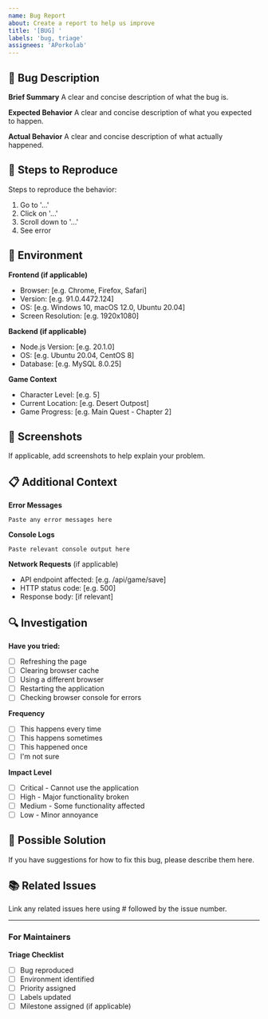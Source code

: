 ```yaml
---
name: Bug Report
about: Create a report to help us improve
title: '[BUG] '
labels: 'bug, triage'
assignees: 'APorkolab'
---
```


## 🐛 Bug Description

**Brief Summary** A clear and concise description of what the bug is.

**Expected Behavior** A clear and concise description of what you expected to
happen.

**Actual Behavior** A clear and concise description of what actually happened.

## 🔄 Steps to Reproduce

Steps to reproduce the behavior:

1. Go to '...'
2. Click on '...'
3. Scroll down to '...'
4. See error

## 📱 Environment

**Frontend (if applicable)**

- Browser: [e.g. Chrome, Firefox, Safari]
- Version: [e.g. 91.0.4472.124]
- OS: [e.g. Windows 10, macOS 12.0, Ubuntu 20.04]
- Screen Resolution: [e.g. 1920x1080]

**Backend (if applicable)**

- Node.js Version: [e.g. 20.1.0]
- OS: [e.g. Ubuntu 20.04, CentOS 8]
- Database: [e.g. MySQL 8.0.25]

**Game Context**

- Character Level: [e.g. 5]
- Current Location: [e.g. Desert Outpost]
- Game Progress: [e.g. Main Quest - Chapter 2]

## 📸 Screenshots

If applicable, add screenshots to help explain your problem.

## 📋 Additional Context

**Error Messages**

```
Paste any error messages here
```

**Console Logs**

```
Paste relevant console output here
```

**Network Requests** (if applicable)

- API endpoint affected: [e.g. /api/game/save]
- HTTP status code: [e.g. 500]
- Response body: [if relevant]

## 🔍 Investigation

**Have you tried:**

- [ ] Refreshing the page
- [ ] Clearing browser cache
- [ ] Using a different browser
- [ ] Restarting the application
- [ ] Checking browser console for errors

**Frequency**

- [ ] This happens every time
- [ ] This happens sometimes
- [ ] This happened once
- [ ] I'm not sure

**Impact Level**

- [ ] Critical - Cannot use the application
- [ ] High - Major functionality broken
- [ ] Medium - Some functionality affected
- [ ] Low - Minor annoyance

## 🚀 Possible Solution

If you have suggestions for how to fix this bug, please describe them here.

## 📚 Related Issues

Link any related issues here using # followed by the issue number.

---

### For Maintainers

**Triage Checklist**

- [ ] Bug reproduced
- [ ] Environment identified
- [ ] Priority assigned
- [ ] Labels updated
- [ ] Milestone assigned (if applicable)
